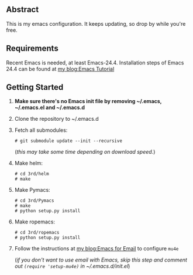 ## Abstract

This is my emacs configuration. It keeps updating, so drop by while you're free.

## Requirements

Recent Emacs is needed, at least Emacs-24.4. Installation steps of Emacs 24.4 can be found at [my blog:Emacs Tutorial](http://henry-y.github.io/2015/01/emacs-tutorial/)

## Getting Started

1. **Make sure there's no Emacs init file by removing ~/.emacs, ~/.emacs.el and ~/.emacs.d**

2. Clone the repository to ~/.emacs.d

3. Fetch all submodules:

	`# git submodule update --init --recursive`

	(_this may take some time depending on download speed._)

4. Make helm:

	```
	# cd 3rd/helm
	# make
	```
	
5. Make Pymacs:
		
	```
	# cd 3rd/Pymacs
	# make
	# python setup.py install
	```
	
6. Make ropemacs:
	
	```
	# cd 3rd/ropemacs
	# python setup.py install
	```
	
7. Follow the instructions at [my blog:Emacs for Email](http://henry-y.github.io/2015/04/emacs-for-email/) to configure `mu4e`
	
	(_if you don't want to use email with Emacs, skip this step and comment out `(require 'setup-mu4e)` in ~/.emacs.d/init.el_)
